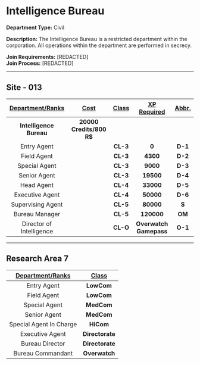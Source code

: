# Intelligence Bureau

**Department Type:** Civil

**Description:** The Intelligence Bureau is a restricted department within the corporation. All operations within the department are performed in secrecy. 

**Join Requirements:** [REDACTED]  
**Join Process:** [REDACTED]

---

## Site - 013

| **<ins>Department/Ranks</ins>** | **<ins>Cost</ins>** | **<ins>Class</ins>** | **<ins>XP Required</ins>** | **<ins>Abbr.</ins>** |
|:---:|:---:|:---:|:---:|:---:|
| **Intelligence Bureau** | **20000 Credits/800 R$** |  |  |  |
| Entry Agent |  | **CL-3** | **0** | **D-1** |
| Field Agent |  | **CL-3** | **4300** | **D-2** |
| Special Agent |  | **CL-3** | **9000** | **D-3** |
| Senior Agent |  | **CL-3** | **19500** | **D-4** |
| Head Agent |  | **CL-4** | **33000** | **D-5** |
| Executive Agent |  | **CL-4** | **50000** | **D-6** |
| Supervising Agent |  | **CL-5** | **80000** | **S** |
| Bureau Manager |  | **CL-5** | **120000** | **OM** |
| Director of Intelligence |  | **CL-O** | **Overwatch Gamepass** | **O-1** |

---

## Research Area 7
| **<ins>Department/Ranks</ins>** | **<ins>Class</ins>** |
|:---:|:---:|
| Entry Agent | **LowCom** |
| Field Agent | **LowCom** |
| Special Agent | **MedCom** |
| Senior Agent | **MedCom** |
| Special Agent In Charge | **HiCom** |
| Executive Agent | **Directorate** |
| Bureau Director | **Directorate** |
| Bureau Commandant | **Overwatch** |
